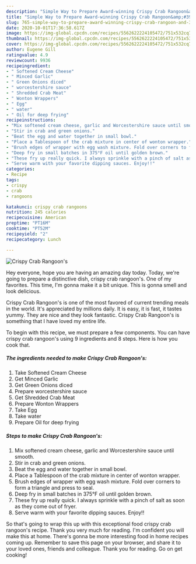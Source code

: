 ```yaml
---
description: "Simple Way to Prepare Award-winning Crispy Crab Rangoon&amp;#39;s"
title: "Simple Way to Prepare Award-winning Crispy Crab Rangoon&amp;#39;s"
slug: 765-simple-way-to-prepare-award-winning-crispy-crab-rangoon-and-39-s
date: 2020-10-01T17:36:58.617Z
image: https://img-global.cpcdn.com/recipes/5562622224105472/751x532cq70/crispy-crab-rangoons-recipe-main-photo.jpg
thumbnail: https://img-global.cpcdn.com/recipes/5562622224105472/751x532cq70/crispy-crab-rangoons-recipe-main-photo.jpg
cover: https://img-global.cpcdn.com/recipes/5562622224105472/751x532cq70/crispy-crab-rangoons-recipe-main-photo.jpg
author: Eugene Gill
ratingvalue: 4.9
reviewcount: 9936
recipeingredient:
- " Softened Cream Cheese"
- " Minced Garlic"
- " Green Onions diced"
- " worcestershire sauce"
- " Shredded Crab Meat"
- " Wonton Wrappers"
- " Egg"
- " water"
- " Oil for deep frying"
recipeinstructions:
- "Mix softened cream cheese, garlic and Worcestershire sauce until smooth."
- "Stir in crab and green onions."
- "Beat the egg and water together in small bowl."
- "Place a Tablespoon of the crab mixture in center of wonton wrapper."
- "Brush edges of wrapper with egg wash mixture. Fold over corners to form a triangle and press to seal."
- "Deep fry in small batches in 375°F oil until golden brown."
- "These fry up really quick. I always sprinkle with a pinch of salt as soon as they come out of fryer."
- "Serve warm with your favorite dipping sauces. Enjoy!!"
categories:
- Recipe
tags:
- crispy
- crab
- rangoons

katakunci: crispy crab rangoons 
nutrition: 245 calories
recipecuisine: American
preptime: "PT16M"
cooktime: "PT52M"
recipeyield: "2"
recipecategory: Lunch

---
```



![Crispy Crab Rangoon&#39;s](https://img-global.cpcdn.com/recipes/5562622224105472/751x532cq70/crispy-crab-rangoons-recipe-main-photo.jpg)

Hey everyone, hope you are having an amazing day today. Today, we're going to prepare a distinctive dish, crispy crab rangoon&#39;s. One of my favorites. This time, I'm gonna make it a bit unique. This is gonna smell and look delicious.

Crispy Crab Rangoon&#39;s is one of the most favored of current trending meals in the world. It's appreciated by millions daily. It is easy, it is fast, it tastes yummy. They are nice and they look fantastic. Crispy Crab Rangoon&#39;s is something that I have loved my entire life.




To begin with this recipe, we must prepare a few components. You can have crispy crab rangoon&#39;s using 9 ingredients and 8 steps. Here is how you cook that.

<!--inarticleads1-->

##### The ingredients needed to make Crispy Crab Rangoon&#39;s:

1. Take  Softened Cream Cheese
1. Get  Minced Garlic
1. Get  Green Onions diced
1. Prepare  worcestershire sauce
1. Get  Shredded Crab Meat
1. Prepare  Wonton Wrappers
1. Take  Egg
1. Take  water
1. Prepare  Oil for deep frying




<!--inarticleads2-->

##### Steps to make Crispy Crab Rangoon&#39;s:

1. Mix softened cream cheese, garlic and Worcestershire sauce until smooth.
1. Stir in crab and green onions.
1. Beat the egg and water together in small bowl.
1. Place a Tablespoon of the crab mixture in center of wonton wrapper.
1. Brush edges of wrapper with egg wash mixture. Fold over corners to form a triangle and press to seal.
1. Deep fry in small batches in 375°F oil until golden brown.
1. These fry up really quick. I always sprinkle with a pinch of salt as soon as they come out of fryer.
1. Serve warm with your favorite dipping sauces. Enjoy!!




So that's going to wrap this up with this exceptional food crispy crab rangoon&#39;s recipe. Thank you very much for reading. I'm confident you will make this at home. There's gonna be more interesting food in home recipes coming up. Remember to save this page on your browser, and share it to your loved ones, friends and colleague. Thank you for reading. Go on get cooking!
